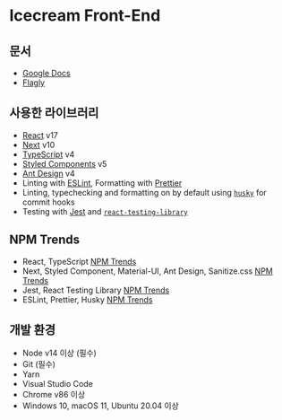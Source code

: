 # Icecream Front-End

## 문서

- [Google Docs](https://docs.google.com/document/d/1JEu57vBtYnfzTz3BwO87mngMExm-xySoKsZJFRyicis/edit#)
- [Flagly](https://flagly.org/course/courses/279/)

## 사용한 라이브러리

- [React](https://ko.reactjs.org/) v17
- [Next](https://nextjs.org/) v10
- [TypeScript]() v4
- [Styled Components](https://styled-components.com/) v5
- [Ant Design](https://ant.design/) v4
- Linting with [ESLint](https://eslint.org/), Formatting with [Prettier](https://prettier.io/)
- Linting, typechecking and formatting on by default using [`husky`](https://github.com/typicode/husky) for commit hooks
- Testing with [Jest](https://jestjs.io/) and [`react-testing-library`](https://testing-library.com/docs/react-testing-library/intro)

## NPM Trends

- React, TypeScript [NPM Trends](https://www.npmtrends.com/react-vs-typescript)
- Next, Styled Component, Material-UI, Ant Design, Sanitize.css [NPM Trends](https://www.npmtrends.com/antd-vs-next-vs-styled-components-vs-sanitize.css-vs-@material-ui/core)
- Jest, React Testing Library [NPM Trends](https://www.npmtrends.com/jest-vs-@testing-library/react-vs-enzyme-vs-cypress)
- ESLint, Prettier, Husky [NPM Trends](https://www.npmtrends.com/eslint-vs-prettier-vs-husky)

## 개발 환경

- Node v14 이상 (필수)
- Git (필수)
- Yarn
- Visual Studio Code
- Chrome v86 이상
- Windows 10, macOS 11, Ubuntu 20.04 이상
